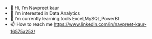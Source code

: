 - 👋 Hi, I’m Navpreet kaur
- 👀 I’m interested in Data Analytics
- 🌱 I’m currently learning tools Excel,MySQL,PowerBI
- 📫 How to reach me https://www.linkedin.com/in/navpreet-kaur-16575a253/

  
<!---
NAVPREETJ/NAVPREETJ is a ✨ special ✨ repository because its `README.md` (this file) appears on your GitHub profile.
You can click the Preview link to take a look at your changes.
--->
